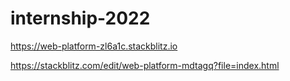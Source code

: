 # internship-2022

https://web-platform-zl6a1c.stackblitz.io






https://stackblitz.com/edit/web-platform-mdtagq?file=index.html